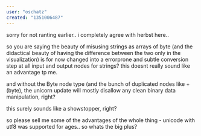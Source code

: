 ```yaml
---
user: "oschatz"
created: "1351006487"
---
```


sorry for not ranting earlier.. i completely agree with herbst here.. 

so you are saying the beauty of misusing strings as arrays of byte  (and the didactical beauty of having the difference between the two only in the visualization) is for now changed into a errorprone and subtle conversion step at all input and output nodes for strings? this doesnt really sound like an advantage tp me. 

and without the Byte node type (and the bunch of duplicated nodes like +(byte), the unicorn update will mostly disallow any clean binary data manipulation, right?    

this surely sounds like a showstopper, right? 

so please sell me some of the advantages of the whole thing  -  unicode with utf8 was supported for ages..  so whats the big plus? 
